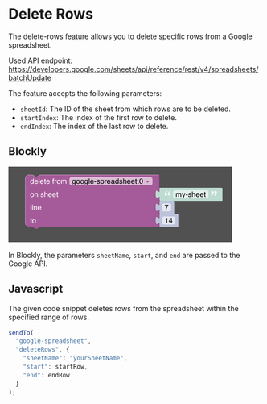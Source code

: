 # Delete Rows

The delete-rows feature allows you to delete specific rows from a Google spreadsheet.

Used API endpoint: https://developers.google.com/sheets/api/reference/rest/v4/spreadsheets/batchUpdate

The feature accepts the following parameters:
- `sheetId`: The ID of the sheet from which rows are to be deleted.
- `startIndex`: The index of the first row to delete.
- `endIndex`: The index of the last row to delete.

## Blockly

![Blockly](../img/blockly-delete-rows.png)

In Blockly, the parameters `sheetName`, `start`, and `end` are passed to the Google API.

## Javascript

The given code snippet deletes rows from the spreadsheet within the specified range of rows.

```javascript
sendTo(
  "google-spreadsheet", 
  "deleteRows", {  
    "sheetName": "yourSheetName",
    "start": startRow,
    "end": endRow
  }
);